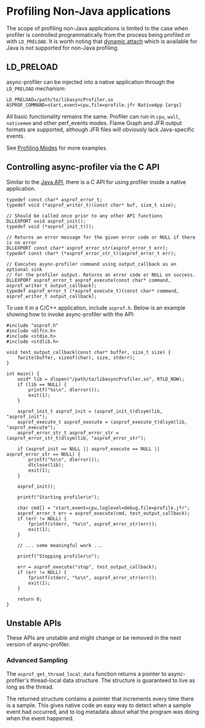 # Profiling Non-Java applications

The scope of profiling non-Java applications is limited to the case when profiler is controlled
programmatically from the process being profiled or with `LD_PRELOAD`. It is worth noting that
[dynamic attach](IntegratingAsyncProfiler.md#launching-as-an-agent)
which is available for Java is not supported for non-Java profiling.

## LD_PRELOAD

async-profiler can be injected into a native application through the `LD_PRELOAD` mechanism:

```
LD_PRELOAD=/path/to/libasyncProfiler.so ASPROF_COMMAND=start,event=cpu,file=profile.jfr NativeApp [args]
```

All basic functionality remains the same. Profiler can run in `cpu`, `wall`, `nativemem` and other perf_events
modes. Flame Graph and JFR output formats are supported, although JFR files will obviously lack
Java-specific events.

See [Profiling Modes](ProfilingModes.md) for more examples.

## Controlling async-profiler via the C API

Similar to the
[Java API](IntegratingAsyncProfiler.md#using-java-api),
there is a C API for using profiler inside a native application.

```
typedef const char* asprof_error_t;
typedef void (*asprof_writer_t)(const char* buf, size_t size);

// Should be called once prior to any other API functions
DLLEXPORT void asprof_init();
typedef void (*asprof_init_t)();

// Returns an error message for the given error code or NULL if there is no error
DLLEXPORT const char* asprof_error_str(asprof_error_t err);
typedef const char* (*asprof_error_str_t)(asprof_error_t err);

// Executes async-profiler command using output_callback as an optional sink
// for the profiler output. Returns an error code or NULL on success.
DLLEXPORT asprof_error_t asprof_execute(const char* command, asprof_writer_t output_callback);
typedef asprof_error_t (*asprof_execute_t)(const char* command, asprof_writer_t output_callback);
```

To use it in a C/C++ application, include `asprof.h`. Below is an example showing how to invoke async-profiler with the API:

```
#include "asprof.h"
#include <dlfcn.h>
#include <stdio.h>
#include <stdlib.h>

void test_output_callback(const char* buffer, size_t size) {
    fwrite(buffer, sizeof(char), size, stderr);
}

int main() {
    void* lib = dlopen("/path/to/libasyncProfiler.so", RTLD_NOW);
    if (lib == NULL) {
        printf("%s\n", dlerror());
        exit(1);
    }

    asprof_init_t asprof_init = (asprof_init_t)dlsym(lib, "asprof_init");
    asprof_execute_t asprof_execute = (asprof_execute_t)dlsym(lib, "asprof_execute");
    asprof_error_str_t asprof_error_str = (asprof_error_str_t)dlsym(lib, "asprof_error_str");

    if (asprof_init == NULL || asprof_execute == NULL || asprof_error_str == NULL) {
        printf("%s\n", dlerror());
        dlclose(lib);
        exit(1);
    }

    asprof_init();

    printf("Starting profiler\n");

    char cmd[] = "start,event=cpu,loglevel=debug,file=profile.jfr";
    asprof_error_t err = asprof_execute(cmd, test_output_callback);
    if (err != NULL) {
        fprintf(stderr, "%s\n", asprof_error_str(err));
        exit(1);
    }

    // ... some meaningful work ...

    printf("Stopping profiler\n");

    err = asprof_execute("stop", test_output_callback);
    if (err != NULL) {
        fprintf(stderr, "%s\n", asprof_error_str(err));
        exit(1);
    }

    return 0;
}
```

## Unstable APIs

These APIs are unstable and might change or be removed in the next version of async-profiler.

### Advanced Sampling

The `asprof_get_thread_local_data` function returns a pointer to async-profiler's
thread-local data structure. The structure is guaranteed to live as long as the thread.

The returned structure contains a pointer that increments every time there is a sample. This gives
native code an easy way to detect when a sample event had occurred, and to log metadata about what the
program was doing when the event happened.
